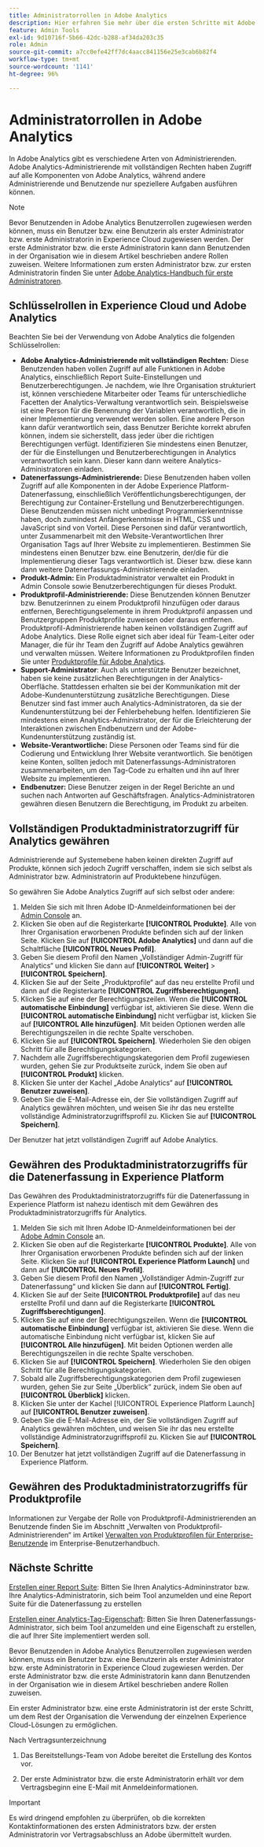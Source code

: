 ```yaml
---
title: Administratorrollen in Adobe Analytics
description: Hier erfahren Sie mehr über die ersten Schritte mit Adobe Analytics, die unterschiedlichen Typen von Rollen und der Anmeldung bei der Benutzeroberfläche.
feature: Admin Tools
exl-id: 9d10716f-5b66-42dc-b288-af34da203c35
role: Admin
source-git-commit: a7cc0efe42ff7dc4aacc841156e25e3cab6b82f4
workflow-type: tm+mt
source-wordcount: '1141'
ht-degree: 96%

---
```


# Administratorrollen in Adobe Analytics

In Adobe Analytics gibt es verschiedene Arten von Administrierenden. Adobe Analytics-Administrierende mit vollständigen Rechten haben Zugriff auf alle Komponenten von Adobe Analytics, während andere Administrierende und Benutzende nur speziellere Aufgaben ausführen können.

>[!NOTE]
>
>Bevor Benutzenden in Adobe Analytics Benutzerrollen zugewiesen werden können, muss ein Benutzer bzw. eine Benutzerin als erster Administrator bzw. erste Administratorin in Experience Cloud zugewiesen werden. Der erste Administrator bzw. die erste Administratorin kann dann Benutzenden in der Organisation wie in diesem Artikel beschrieben andere Rollen zuweisen. Weitere Informationen zum ersten Administrator bzw. zur ersten Administratorin finden Sie unter [Adobe Analytics-Handbuch für erste Administratoren](/help/admin/admin-console/first-admin-guide.md).


## Schlüsselrollen in Experience Cloud und Adobe Analytics

Beachten Sie bei der Verwendung von Adobe Analytics die folgenden Schlüsselrollen:

* **Adobe Analytics-Administrierende mit vollständigen Rechten:** Diese Benutzenden haben vollen Zugriff auf alle Funktionen in Adobe Analytics, einschließlich Report Suite-Einstellungen und Benutzerberechtigungen. Je nachdem, wie Ihre Organisation strukturiert ist, können verschiedene Mitarbeiter oder Teams für unterschiedliche Facetten der Analytics-Verwaltung verantwortlich sein. Beispielsweise ist eine Person für die Benennung der Variablen verantwortlich, die in einer Implementierung verwendet werden sollen. Eine andere Person kann dafür verantwortlich sein, dass Benutzer Berichte korrekt abrufen können, indem sie sicherstellt, dass jeder über die richtigen Berechtigungen verfügt. Identifizieren Sie mindestens einen Benutzer, der für die Einstellungen und Benutzerberechtigungen in Analytics verantwortlich sein kann. Dieser kann dann weitere Analytics-Administratoren einladen.
* **Datenerfassungs-Administrierende:** Diese Benutzenden haben vollen Zugriff auf alle Komponenten in der Adobe Experience Platform-Datenerfassung, einschließlich Veröffentlichungsberechtigungen, der Berechtigung zur Container-Erstellung und Benutzerberechtigungen. Diese Benutzenden müssen nicht unbedingt Programmierkenntnisse haben, doch zumindest Anfängerkenntnisse in HTML, CSS und JavaScript sind von Vorteil. Diese Personen sind dafür verantwortlich, unter Zusammenarbeit mit den Website-Verantwortlichen Ihrer Organisation Tags auf Ihrer Website zu implementieren. Bestimmen Sie mindestens einen Benutzer bzw. eine Benutzerin, der/die für die Implementierung dieser Tags verantwortlich ist. Dieser bzw. diese kann dann weitere Datenerfassungs-Administrierende einladen.
* **Produkt-Admin:** Ein Produktadministrator verwaltet ein Produkt in Admin Console sowie Benutzerberechtigungen für dieses Produkt.
* **Produktprofil-Administrierende:** Diese Benutzenden können Benutzer bzw. Benutzerinnen zu einem Produktprofil hinzufügen oder daraus entfernen, Berechtigungselemente in ihrem Produktprofil anpassen und Benutzergruppen Produktprofile zuweisen oder daraus entfernen. Produktprofil-Administrierende haben keinen vollständigen Zugriff auf Adobe Analytics. Diese Rolle eignet sich aber ideal für Team-Leiter oder Manager, die für ihr Team den Zugriff auf Adobe Analytics gewähren und verwalten müssen. Weitere Informationen zu Produktprofilen finden Sie unter [Produktprofile für Adobe Analytics](/help/admin/admin-console/permissions/product-profile.md).
* **Support-Administrator**: Auch als unterstützte Benutzer bezeichnet, haben sie keine zusätzlichen Berechtigungen in der Analytics-Oberfläche. Stattdessen erhalten sie bei der Kommunikation mit der Adobe-Kundenunterstützung zusätzliche Berechtigungen. Diese Benutzer sind fast immer auch Analytics-Administratoren, da sie der Kundenunterstützung bei der Fehlerbehebung helfen. Identifizieren Sie mindestens einen Analytics-Administrator, der für die Erleichterung der Interaktionen zwischen Endbenutzern und der Adobe-Kundenunterstützung zuständig ist.
* **Website-Verantwortliche:** Diese Personen oder Teams sind für die Codierung und Entwicklung Ihrer Website verantwortlich. Sie benötigen keine Konten, sollten jedoch mit Datenerfassungs-Administratoren zusammenarbeiten, um den Tag-Code zu erhalten und ihn auf Ihrer Website zu implementieren.
* **Endbenutzer:** Diese Benutzer zeigen in der Regel Berichte an und suchen nach Antworten auf Geschäftsfragen. Analytics-Administratoren gewähren diesen Benutzern die Berechtigung, im Produkt zu arbeiten.

## Vollständigen Produktadministratorzugriff für Analytics gewähren

Administrierende auf Systemebene haben keinen direkten Zugriff auf Produkte, können sich jedoch Zugriff verschaffen, indem sie sich selbst als Administrator bzw. Administratorin auf Produktebene hinzufügen.

So gewähren Sie Adobe Analytics Zugriff auf sich selbst oder andere:

1. Melden Sie sich mit Ihren Adobe ID-Anmeldeinformationen bei der [Admin Console](https://adminconsole.adobe.com/) an.
1. Klicken Sie oben auf die Registerkarte **[!UICONTROL Produkte]**. Alle von Ihrer Organisation erworbenen Produkte befinden sich auf der linken Seite. Klicken Sie auf **[!UICONTROL Adobe Analytics]** und dann auf die Schaltfläche **[!UICONTROL Neues Profil]**.
1. Geben Sie diesem Profil den Namen „Vollständiger Admin-Zugriff für Analytics“ und klicken Sie dann auf **[!UICONTROL Weiter]** > **[!UICONTROL Speichern]**.
1. Klicken Sie auf der Seite „Produktprofile“ auf das neu erstellte Profil und dann auf die Registerkarte **[!UICONTROL Zugriffsberechtigungen]**.
1. Klicken Sie auf eine der Berechtigungszeilen. Wenn die **[!UICONTROL automatische Einbindung]** verfügbar ist, aktivieren Sie diese. Wenn die **[!UICONTROL automatische Einbindung]** nicht verfügbar ist, klicken Sie auf **[!UICONTROL Alle hinzufügen]**. Mit beiden Optionen werden alle Berechtigungszeilen in die rechte Spalte verschoben.
1. Klicken Sie auf **[!UICONTROL Speichern]**.
Wiederholen Sie den obigen Schritt für alle Berechtigungskategorien.
1. Nachdem alle Zugriffsberechtigungskategorien dem Profil zugewiesen wurden, gehen Sie zur Produktseite zurück, indem Sie oben auf **[!UICONTROL Produkt]** klicken.
1. Klicken Sie unter der Kachel „Adobe Analytics“ auf **[!UICONTROL Benutzer zuweisen]**.
1. Geben Sie die E-Mail-Adresse ein, der Sie vollständigen Zugriff auf Analytics gewähren möchten, und weisen Sie ihr das neu erstellte vollständige Administratorzugriffsprofil zu. Klicken Sie auf **[!UICONTROL Speichern]**.

Der Benutzer hat jetzt vollständigen Zugriff auf Adobe Analytics.

## Gewähren des Produktadministratorzugriffs für die Datenerfassung in Experience Platform

Das Gewähren des Produktadministratorzugriffs für die Datenerfassung in Experience Platform ist nahezu identisch mit dem Gewähren des Produktadministratorzugriffs für Analytics.

1. Melden Sie sich mit Ihren Adobe ID-Anmeldeinformationen bei der [Adobe Admin Console](https://adminconsole.adobe.com) an.
1. Klicken Sie oben auf die Registerkarte **[!UICONTROL Produkte]**. Alle von Ihrer Organisation erworbenen Produkte befinden sich auf der linken Seite. Klicken Sie auf **[!UICONTROL Experience Platform Launch]** und dann auf **[!UICONTROL Neues Profil]**.
1. Geben Sie diesem Profil den Namen „Vollständiger Admin-Zugriff zur Datenerfassung“ und klicken Sie dann auf **[!UICONTROL Fertig]**.
1. Klicken Sie auf der Seite **[!UICONTROL Produktprofile]** auf das neu erstellte Profil und dann auf die Registerkarte **[!UICONTROL Zugriffsberechtigungen]**.
1. Klicken Sie auf eine der Berechtigungszeilen. Wenn die **[!UICONTROL automatische Einbindung]** verfügbar ist, aktivieren Sie diese. Wenn die automatische Einbindung nicht verfügbar ist, klicken Sie auf **[!UICONTROL Alle hinzufügen]**. Mit beiden Optionen werden alle Berechtigungszeilen in die rechte Spalte verschoben.
1. Klicken Sie auf **[!UICONTROL Speichern]**. Wiederholen Sie den obigen Schritt für alle Berechtigungskategorien.
1. Sobald alle Zugriffsberechtigungskategorien dem Profil zugewiesen wurden, gehen Sie zur Seite „Überblick“ zurück, indem Sie oben auf **[!UICONTROL Überblick]** klicken.
1. Klicken Sie unter der Kachel [!UICONTROL Experience Platform Launch] auf **[!UICONTROL Benutzer zuweisen]**.
1. Geben Sie die E-Mail-Adresse ein, der Sie vollständigen Zugriff auf Analytics gewähren möchten, und weisen Sie ihr das neu erstellte vollständige Administratorzugriffsprofil zu. Klicken Sie auf **[!UICONTROL Speichern]**.
1. Der Benutzer hat jetzt vollständigen Zugriff auf die Datenerfassung in Experience Platform.

## Gewähren des Produktadministratorzugriffs für Produktprofile

Informationen zur Vergabe der Rolle von Produktprofil-Administrierenden an Benutzende finden Sie im Abschnitt „Verwalten von Produktprofil-Administrierenden“ im Artikel [Verwalten von Produktprofilen für Enterprise-Benutzende](https://helpx.adobe.com/de/enterprise/using/manage-product-profiles.html) im Enterprise-Benutzerhandbuch.

## Nächste Schritte

[Erstellen einer Report Suite](/help/admin/admin/c-manage-report-suites/c-new-report-suite/t-create-a-report-suite.md): Bitten Sie Ihren Analytics-Admininstrator bzw. Ihre Analytics-Administratorin, sich beim Tool anzumelden und eine Report Suite für die Datenerfassung zu erstellen

[Erstellen einer Analytics-Tag-Eigenschaft](/help/implement/launch/create-analytics-property.md): Bitten Sie Ihren Datenerfassungs-Administrator, sich beim Tool anzumelden und eine Eigenschaft zu erstellen, die auf Ihrer Site implementiert werden soll.

Bevor Benutzenden in Adobe Analytics Benutzerrollen zugewiesen werden können, muss ein Benutzer bzw. eine Benutzerin als erster Administrator bzw. erste Administratorin in Experience Cloud zugewiesen werden. Der erste Administrator bzw. die erste Administratorin kann dann Benutzenden in der Organisation wie in diesem Artikel beschrieben andere Rollen zuweisen.

Ein erster Administrator bzw. eine erste Administratorin ist der erste Schritt, um dem Rest der Organisation die Verwendung der einzelnen Experience Cloud-Lösungen zu ermöglichen.

Nach Vertragsunterzeichnung

1. Das Bereitstellungs-Team von Adobe bereitet die Erstellung des Kontos vor.

1. Der erste Administrator bzw. die erste Administratorin erhält vor dem Vertragsbeginn eine E-Mail mit Anmeldeinformationen.

>[!IMPORTANT]
>
>   Es wird dringend empfohlen zu überprüfen, ob die korrekten Kontaktinformationen des ersten Administrators bzw. der ersten Administratorin vor Vertragsabschluss an Adobe übermittelt wurden.
